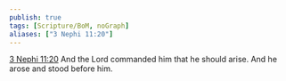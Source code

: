 ```yaml
---
publish: true
tags: [Scripture/BoM, noGraph]
aliases: ["3 Nephi 11:20"]
---
```

[3 Nephi 11:20](https://churchofjesuschrist.org/study/scriptures/bofm/3-ne/11?lang=eng&id=p20#p20) And the Lord commanded him that he should arise. And he arose and stood before him.
